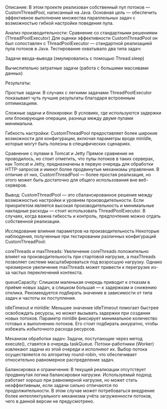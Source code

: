 Описание:
В этом проекте реализован собственный пул потоков — CustomThreadPool, написанный на Java. Основная цель — обеспечить эффективное выполнение множества параллельных задач с возможностью гибкой настройки поведения пула.

Анализ производительности:
Сравнение со стандартными решениями (ThreadPoolExecutor)
Для оценки эффективности CustomThreadPool он был сопоставлен с ThreadPoolExecutor — стандартной реализацией пула потоков в Java. Тестирование охватывало два типа задач:

Задачи ввода-вывода (эмулировались с помощью Thread.sleep)

Вычислительно затратные задачи (работа с большими массивами данных)

Результаты:

Простые задачи: В случаях с легкими задачами ThreadPoolExecutor показывает чуть лучшие результаты благодаря встроенным оптимизациям.

Сложные задачи и блокировки: В условиях, где используются задержки или блокирующие операции, разница между двумя пулами минимальна.

Гибкость настройки: CustomThreadPool предоставляет более широкие возможности для конфигурации, включая параметры вроде minIdle, которые могут быть полезны в специфических сценариях.

Сравнение с пулами в Tomcat и Jetty
Прямое сравнение не проводилось, но стоит отметить, что пулы потоков в таких серверах, как Tomcat и Jetty, предназначены в первую очередь для обработки HTTP-запросов и имеют более продвинутые механизмы управления. В отличие от них, CustomThreadPool — более простая реализация, но этого может быть достаточно для общего использования вне веб-серверов.

Вывод:
CustomThreadPool — это сбалансированное решение между возможностью настройки и уровнем производительности. Если приоритетом является высокая производительность и минимальные накладные расходы — стоит использовать ThreadPoolExecutor. В случаях, когда важна гибкость и контроль, предпочтение можно отдать собственной реализации.

Исследование влияния параметров на производительность
Некоторые наблюдения, полученные при тестировании различных конфигураций CustomThreadPool:

coreThreads и maxThreads:
Увеличение coreThreads положительно влияет на производительность при стартовой нагрузке, а maxThreads позволяет системе масштабироваться под возросшую нагрузку. Однако чрезмерное увеличение maxThreads может привести к перегрузке из-за частых переключений контекста.

queueCapacity:
Слишком маленькая очередь приводит к отказам в приёме новых задач, а слишком большая — к задержкам и снижению отклика. Рекомендуется подбирать значение в зависимости от типа задач и частоты их поступления.

idleTimeout и minIdle:
Меньшее значение idleTimeout помогает быстрее освобождать ресурсы, но может вызывать задержки при создании новых потоков. Параметр minIdle фиксирует минимальное количество готовых к выполнению потоков. Его стоит подбирать аккуратно, чтобы избежать избыточного расхода ресурсов.

Механизм обработки задач:
Задачи, поступающие через метод execute(), ставятся в очередь taskQueue. Потоки-работники (Worker) извлекают задачи из этой очереди и исполняют их. Выбор потока осуществляется по алгоритму round-robin, что обеспечивает относительно равномерное распределение задач.

Балансировка и ограничения:
В текущей реализации отсутствует продвинутая логика балансировки нагрузки. Используемый подход работает хорошо при равномерной нагрузке, но может стать неэффективным, если задачи сильно отличаются по продолжительности. В этом случае может потребоваться внедрение более интеллектуального механизма учёта загруженности потоков, чего в данной версии не предусмотрено.

